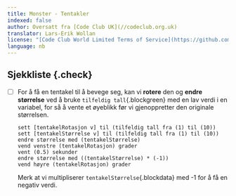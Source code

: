 ```yaml
---
title: Monster - Tentakler
indexed: false
author: Oversatt fra [Code Club UK](//codeclub.org.uk)
translator: Lars-Erik Wollan
license: "[Code Club World Limited Terms of Service](https://github.com/CodeClub/scratch-curriculum/blob/master/LICENSE.md)"
language: nb
---
```


## Sjekkliste {.check}

- [ ] For å få en tentakel til å bevege seg, kan vi **rotere** den og
  **endre størrelse** ved å bruke `tilfeldig tall`{.blockgreen} med en
  lav verdi i en variabel, for så å vente et øyeblikk før vi
  gjenoppretter den originale størrelsen.

  ```blocks
  sett [tentakelRotasjon v] til (tilfeldig tall fra (1) til (10))
  sett [tentakelStørrelse v] til (tilfeldig tall fra (1) til (10))
  endre størrelse med (tentakelStørrelse)
  vend venstre (tentakelRotasjon) grader
  vent (0.5) sekunder
  endre størrelse med ((tentakelStørrelse) * (-1))
  vend høyre (tentakelRotasjon) grader
  ```

  Merk at vi multipliserer `tentakelStørrelse`{.blockdata} med -1
  for å få en negativ verdi.
